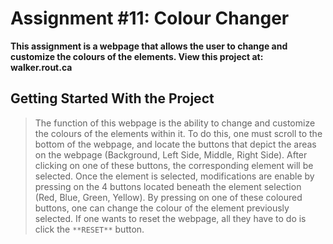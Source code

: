 # Assignment #11: Colour Changer

**This assignment is a webpage that allows the user to change and customize the colours of the elements. View this project at: walker.rout.ca**

## Getting Started With the Project

> The function of this webpage is the ability to change and customize the colours of the elements within it. To do this, one must scroll to the bottom of the webpage, and locate the buttons that depict the areas on the webpage (Background, Left Side, Middle, Right Side). After clicking on one of these buttons, the corresponding element will be selected. Once the element is selected, modifications are enable by pressing on the 4 buttons located beneath the element selection (Red, Blue, Green, Yellow). By pressing on one of these coloured buttons, one can change the colour of the element previously selected. If one wants to reset the webpage, all they have to do is click the ```**RESET**``` button.
